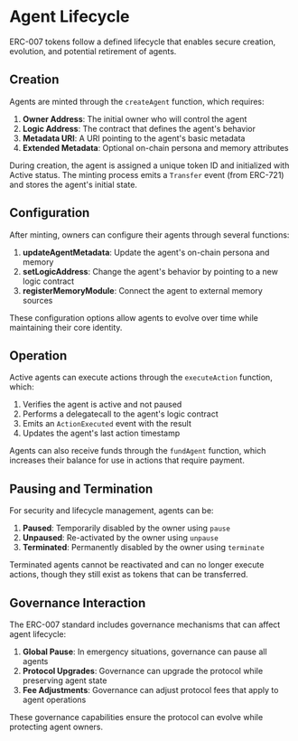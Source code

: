 # Agent Lifecycle

ERC-007 tokens follow a defined lifecycle that enables secure creation, evolution, and potential retirement of agents.

## Creation

Agents are minted through the `createAgent` function, which requires:

1. **Owner Address**: The initial owner who will control the agent
2. **Logic Address**: The contract that defines the agent's behavior
3. **Metadata URI**: A URI pointing to the agent's basic metadata
4. **Extended Metadata**: Optional on-chain persona and memory attributes

During creation, the agent is assigned a unique token ID and initialized with Active status. The minting process emits a `Transfer` event (from ERC-721) and stores the agent's initial state.

## Configuration

After minting, owners can configure their agents through several functions:

1. **updateAgentMetadata**: Update the agent's on-chain persona and memory
2. **setLogicAddress**: Change the agent's behavior by pointing to a new logic contract
3. **registerMemoryModule**: Connect the agent to external memory sources

These configuration options allow agents to evolve over time while maintaining their core identity.

## Operation

Active agents can execute actions through the `executeAction` function, which:

1. Verifies the agent is active and not paused
2. Performs a delegatecall to the agent's logic contract
3. Emits an `ActionExecuted` event with the result
4. Updates the agent's last action timestamp

Agents can also receive funds through the `fundAgent` function, which increases their balance for use in actions that require payment.

## Pausing and Termination

For security and lifecycle management, agents can be:

1. **Paused**: Temporarily disabled by the owner using `pause`
2. **Unpaused**: Re-activated by the owner using `unpause`
3. **Terminated**: Permanently disabled by the owner using `terminate`

Terminated agents cannot be reactivated and can no longer execute actions, though they still exist as tokens that can be transferred.

## Governance Interaction

The ERC-007 standard includes governance mechanisms that can affect agent lifecycle:

1. **Global Pause**: In emergency situations, governance can pause all agents
2. **Protocol Upgrades**: Governance can upgrade the protocol while preserving agent state
3. **Fee Adjustments**: Governance can adjust protocol fees that apply to agent operations

These governance capabilities ensure the protocol can evolve while protecting agent owners.
